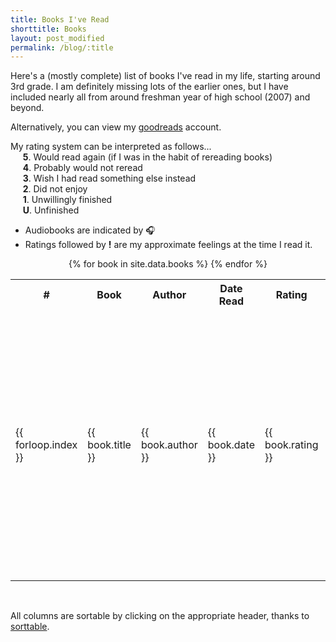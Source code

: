 ```yaml
---
title: Books I've Read
shorttitle: Books
layout: post_modified
permalink: /blog/:title
---
```

<script src="{{ site.baseurl }}/assets/js/sorttable.js"></script>
<script src="{{ site.baseurl }}/assets/js/lastmod.js" type="text/javascript"></script>

<span class="blogpost">
Here's a (mostly complete) list of books I've read in my life, starting around 3rd grade. I am definitely missing lots of the earlier ones, but I have included nearly all from around freshman year of high school (2007) and beyond.

Alternatively, you can view my <a href="https://www.goodreads.com/jeffsolo"> goodreads</a> account.  

My rating system can be interpreted as follows...  
&nbsp;&nbsp;&nbsp;&nbsp; **5**. Would read again (if I was in the habit of rereading books)  
&nbsp;&nbsp;&nbsp;&nbsp; **4**. Probably would not reread  
&nbsp;&nbsp;&nbsp;&nbsp; **3**. Wish I had read something else instead  
&nbsp;&nbsp;&nbsp;&nbsp; **2**. Did not enjoy  
&nbsp;&nbsp;&nbsp;&nbsp; **1**. Unwillingly finished  
&nbsp;&nbsp;&nbsp;&nbsp; **U**. Unfinished  

* Audiobooks are indicated by 🎧  
* Ratings followed by **!** are my approximate feelings at the time I read it.  

<center>
<table class="tableizer-table sortable">
<tr class="tableizer-firstrow fingerpointer">
<th>#</th><th>Book</th><th>Author</th><th>Date Read</th><th>Rating<br></th><th>Comments</th></tr>
{% for book in site.data.books %}
  <tr>
    <td>{{ forloop.index }}</td>
    <td>{{ book.title }}</td>
    <td>{{ book.author }}</td>
    <td sorttable_customkey="{{ forloop.index }}">{{ book.date }}</td>
    <td>{{ book.rating }}</td>
    <td>
      {{ book.comments }}
      {%- assign clean_title = book.title | replace: ' 🎧', '' -%}
      {% assign cs_collection = site.collections | where: "label", "reviews" | first %}
      {% for review in site.reviews %}
        {% if clean_title == review.title %}
          <a href="{{ cs_collection.permalink }}#{{ review.shorttitle }}" target="_blank">
            <em>Read Review</em>
          </a>
          {% break %}
        {% endif %}
      {% endfor %}
    </td>
  </tr>
{% endfor %}
</table>
</center>
<br>

All columns are sortable by clicking on the appropriate header, thanks to <a href="https://www.kryogenix.org/code/browser/sorttable/">sorttable</a>.  
